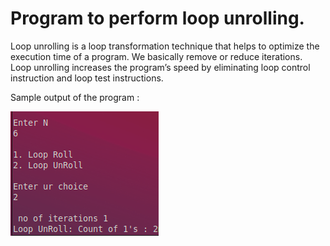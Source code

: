 # Program to perform loop unrolling.

Loop unrolling is a loop transformation technique that helps to optimize the execution time of a program. We basically remove or reduce iterations. Loop unrolling increases the program’s speed by eliminating loop control instruction and loop test instructions.

Sample output of the program :

<kbd><img src="https://github.com/MaheshBabu11/S7-CSE-Compiler-lab-KTU/blob/main/exp5/output.png"/></kbd>
